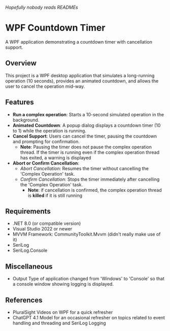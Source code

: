 *Hopefully nobody reads READMEs*

# WPF Countdown Timer
A WPF application demonstrating a countdown timer with cancellation support.

## Overview
This project is a WPF desktop application that simulates a long-running operation (10 seconds), provides an animated countdown, and allows the user to cancel the operation mid-way. 

## Features
- **Run a complex operation**: Starts a 10-second simulated operation in the background.
- **Animated Countdown**: A popup dialog displays a countdown timer (10 to 1) while the operation is running.
- **Cancel Support**: Users can cancel the timer, pausing the countdown and prompting for confirmation. 
	- **Note**: Pausing the timer does not pause the complex operation thread. If the timer is running even if the complex operation thread has exited, a warning is displayed
- **Abort or Confirm Cancellation**: 
  - *Abort Cancellation*: Resumes the timer without cancelling the 'Complex Operation' task. 
  - *Confirm Cancellation*: Stops the timer immediately after cancelling the 'Complex Operation' task.
	- **Note**: if cancellation is confirmed, the complex operation thread is **killed** if it is still running

## Requirements
- .NET 8.0 (or compatible version)
- Visual Studio 2022 or newer
- MVVM Framework: CommunityToolkit.Mvvm (didn't really make use of it)
- SeriLog 
- SeriLog.Console

## Miscellaneous
- Output Type of application changed from 'Windows' to 'Console' so that a console window showing logging is displayed.

## References
- PluralSight Videos on WPF for a quick refresher 
- ChatGPT 4.1 Model for an occasional refresher on topics related to event handling and threading and SeriLog Logging

